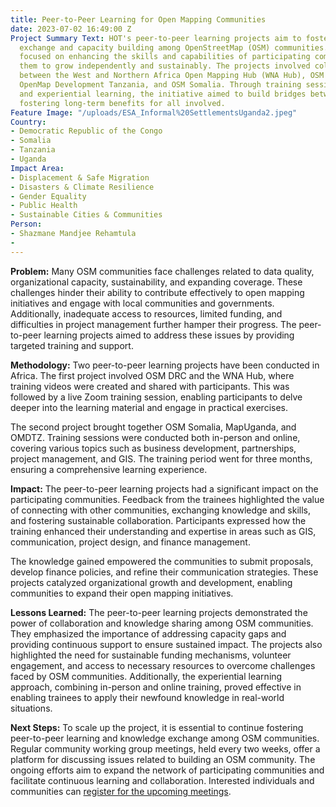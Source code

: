 ```yaml
---
title: Peer-to-Peer Learning for Open Mapping Communities
date: 2023-07-02 16:49:00 Z
Project Summary Text: HOT's peer-to-peer learning projects aim to foster knowledge
  exchange and capacity building among OpenStreetMap (OSM) communities. The initiative
  focused on enhancing the skills and capabilities of participating communities, enabling
  them to grow independently and sustainably. The projects involved collaboration
  between the West and Northern Africa Open Mapping Hub (WNA Hub), OSM DRC, MapUganda,
  OpenMap Development Tanzania, and OSM Somalia. Through training sessions, workshops,
  and experiential learning, the initiative aimed to build bridges between OSM communities,
  fostering long-term benefits for all involved.
Feature Image: "/uploads/ESA_Informal%20SettlementsUganda2.jpeg"
Country:
- Democratic Republic of the Congo
- Somalia
- Tanzania
- Uganda
Impact Area:
- Displacement & Safe Migration
- Disasters & Climate Resilience
- Gender Equality
- Public Health
- Sustainable Cities & Communities
Person:
- Shazmane Mandjee Rehamtula
- 
---
```


**Problem:**
Many OSM communities face challenges related to data quality, organizational capacity, sustainability, and expanding coverage. These challenges hinder their ability to contribute effectively to open mapping initiatives and engage with local communities and governments. Additionally, inadequate access to resources, limited funding, and difficulties in project management further hamper their progress. The peer-to-peer learning projects aimed to address these issues by providing targeted training and support.

**Methodology:**
Two peer-to-peer learning projects have been conducted in  Africa. The first project involved OSM DRC and the WNA Hub, where training videos were created and shared with participants. This was followed by a live Zoom training session, enabling participants to delve deeper into the learning material and engage in practical exercises. 

The second project brought together OSM Somalia, MapUganda, and OMDTZ. Training sessions were conducted both in-person and online, covering various topics such as business development, partnerships, project management, and GIS. The training period went for three months, ensuring a comprehensive learning experience.

**Impact:**
The peer-to-peer learning projects had a significant impact on the participating communities. Feedback from the trainees highlighted the value of connecting with other communities, exchanging knowledge and skills, and fostering sustainable collaboration. Participants expressed how the training enhanced their understanding and expertise in areas such as GIS, communication, project design, and finance management. 

The knowledge gained empowered the communities to submit proposals, develop finance policies, and refine their communication strategies. These projects catalyzed organizational growth and development, enabling communities to expand their open mapping initiatives.

**Lessons Learned:**
The peer-to-peer learning projects demonstrated the power of collaboration and knowledge sharing among OSM communities. They emphasized the importance of addressing capacity gaps and providing continuous support to ensure sustained impact. The projects also highlighted the need for sustainable funding mechanisms, volunteer engagement, and access to necessary resources to overcome challenges faced by OSM communities. Additionally, the experiential learning approach, combining in-person and online training, proved effective in enabling trainees to apply their newfound knowledge in real-world situations.

**Next Steps:**
To scale up the project, it is essential to continue fostering peer-to-peer learning and knowledge exchange among OSM communities. Regular community working group meetings, held every two weeks, offer a platform for discussing issues related to building an OSM community. The ongoing efforts aim to expand the network of participating communities and facilitate continuous learning and collaboration. Interested individuals and communities can [register for the upcoming meetings](https://forms.gle/MRJ1ne7ZqaicKruR7).